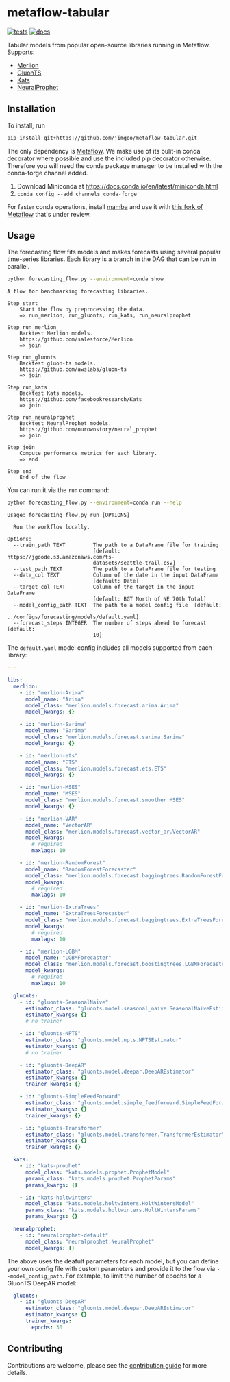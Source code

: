 # metaflow-tabular

[![tests](https://github.com/jimgoo/metaflow-tabular/actions/workflows/tests.yml/badge.svg)](https://github.com/jimgoo/metaflow-tabular/actions)
[![docs](https://github.com/jimgoo/metaflow-tabular/actions/workflows/docs.yml/badge.svg)](https://jimgoo.github.io/metaflow-tabular)

Tabular models from popular open-source libraries running in Metaflow. Supports:

- [Merlion](https://github.com/salesforce/Merlion)
- [GluonTS](https://github.com/awslabs/gluon-ts)
- [Kats](https://github.com/facebookresearch/Kats)
- [NeuralProphet](https://github.com/ourownstory/neural_prophet)

## Installation

To install, run

```bash
pip install git+https://github.com/jimgoo/metaflow-tabular.git
```

The only dependency is [Metaflow](https://github.com/Netflix/metaflow/).  We make use of its bulit-in conda decorator where possible and use the included pip decorator otherwise. Therefore you will need the conda package manager to be installed with the conda-forge channel added.
   1. Download Miniconda at https://docs.conda.io/en/latest/miniconda.html
   2. ```conda config --add channels conda-forge```

For faster conda operations, install [mamba](https://github.com/mamba-org/mamba) and use it with [this fork of Metaflow](https://github.com/jimgoo/metaflow) that's under review.

## Usage

The forecasting flow fits models and makes forecasts using several popular time-series libraries. Each library is a branch in the DAG that can be run in parallel.

```bash
python forecasting_flow.py --environment=conda show
```

```
A flow for benchmarking forecasting libraries.

Step start
    Start the flow by preprocessing the data.
    => run_merlion, run_gluonts, run_kats, run_neuralprophet

Step run_merlion
    Backtest Merlion models.
    https://github.com/salesforce/Merlion
    => join

Step run_gluonts
    Backtest gluon-ts models.
    https://github.com/awslabs/gluon-ts
    => join

Step run_kats
    Backtest Kats models.
    https://github.com/facebookresearch/Kats
    => join

Step run_neuralprophet
    Backtest NeuralProphet models.
    https://github.com/ourownstory/neural_prophet
    => join

Step join
    Compute performance metrics for each library.
    => end

Step end
    End of the flow
```

You can run it via the `run` command:

```bash
python forecasting_flow.py --environment=conda run --help
```

```
Usage: forecasting_flow.py run [OPTIONS]

  Run the workflow locally.

Options:
  --train_path TEXT         The path to a DataFrame file for training
                            [default: https://jgoode.s3.amazonaws.com/ts-
                            datasets/seattle-trail.csv]
  --test_path TEXT          The path to a DataFrame file for testing
  --date_col TEXT           Column of the date in the input DataFrame
                            [default: Date]
  --target_col TEXT         Column of the target in the input DataFrame
                            [default: BGT North of NE 70th Total]
  --model_config_path TEXT  The path to a model config file  [default:
                            ../configs/forecasting/models/default.yaml]
  --forecast_steps INTEGER  The number of steps ahead to forecast  [default:
                            10]
```

The `default.yaml` model config includes all models supported from each library:


```yaml
---

libs:
  merlion:
    - id: "merlion-Arima"
      model_name: "Arima"
      model_class: "merlion.models.forecast.arima.Arima"
      model_kwargs: {}

    - id: "merlion-Sarima"
      model_name: "Sarima"
      model_class: "merlion.models.forecast.sarima.Sarima"
      model_kwargs: {}

    - id: "merlion-ets"
      model_name: "ETS"
      model_class: "merlion.models.forecast.ets.ETS"
      model_kwargs: {}

    - id: "merlion-MSES"
      model_name: "MSES"
      model_class: "merlion.models.forecast.smoother.MSES"
      model_kwargs: {}

    - id: "merlion-VAR"
      model_name: "VectorAR"
      model_class: "merlion.models.forecast.vector_ar.VectorAR"
      model_kwargs:
        # required
        maxlags: 10

    - id: "merlion-RandomForest"
      model_name: "RandomForestForecaster"
      model_class: "merlion.models.forecast.baggingtrees.RandomForestForecaster"
      model_kwargs:
        # required
        maxlags: 10

    - id: "merlion-ExtraTrees"
      model_name: "ExtraTreesForecaster"
      model_class: "merlion.models.forecast.baggingtrees.ExtraTreesForecaster"
      model_kwargs:
        # required
        maxlags: 10

    - id: "merlion-LGBM"
      model_name: "LGBMForecaster"
      model_class: "merlion.models.forecast.boostingtrees.LGBMForecaster"
      model_kwargs:
        # required
        maxlags: 10

  gluonts:
    - id: "gluonts-SeasonalNaive"
      estimator_class: "gluonts.model.seasonal_naive.SeasonalNaiveEstimator"
      estimator_kwargs: {}
      # no trainer

    - id: "gluonts-NPTS"
      estimator_class: "gluonts.model.npts.NPTSEstimator"
      estimator_kwargs: {}
      # no trainer

    - id: "gluonts-DeepAR"
      estimator_class: "gluonts.model.deepar.DeepAREstimator"
      estimator_kwargs: {}
      trainer_kwargs: {}

    - id: "gluonts-SimpleFeedForward"
      estimator_class: "gluonts.model.simple_feedforward.SimpleFeedForwardEstimator"
      estimator_kwargs: {}
      trainer_kwargs: {}

    - id: "gluonts-Transformer"
      estimator_class: "gluonts.model.transformer.TransformerEstimator"
      estimator_kwargs: {}
      trainer_kwargs: {}

  kats:
    - id: "kats-prophet"
      model_class: "kats.models.prophet.ProphetModel"
      params_class: "kats.models.prophet.ProphetParams"
      params_kwargs: {}

    - id: "kats-holtwinters"
      model_class: "kats.models.holtwinters.HoltWintersModel"
      params_class: "kats.models.holtwinters.HoltWintersParams"
      params_kwargs: {}

  neuralprophet:
    - id: "neuralprophet-default"
      model_class: "neuralprophet.NeuralProphet"
      model_kwargs: {}
```

The above uses the deafult parameters for each model, but you can define your own config file with custom parameters and provide it to the flow via `--model_config_path`. For example, to limit the number of epochs for a GluonTS DeepAR model:

```yaml
  gluonts:
    - id: "gluonts-DeepAR"
      estimator_class: "gluonts.model.deepar.DeepAREstimator"
      estimator_kwargs: {}
      trainer_kwargs:
        epochs: 30
```

## Contributing

Contributions are welcome, please see the [contribution guide](https://jimgoo.github.io/metaflow-tabular/contributing.html) for more details.
